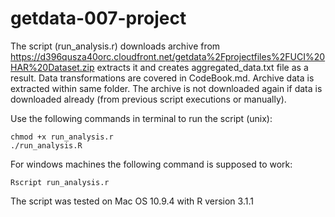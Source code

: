 getdata-007-project
===================

The script (run_analysis.r) downloads archive from 
https://d396qusza40orc.cloudfront.net/getdata%2Fprojectfiles%2FUCI%20HAR%20Dataset.zip
extracts it and creates aggregated_data.txt file as a result.
Data transformations are covered in CodeBook.md.
Archive data is extracted within same folder. The archive is not downloaded again if data is downloaded already
(from previous script executions or manually).

Use the following commands in terminal to run the script (unix):
```(bash)
chmod +x run_analysis.r
./run_analysis.R
```
For windows machines the following command is supposed to work:
```
Rscript run_analysis.r
```

The script was tested on Mac OS 10.9.4 with R version 3.1.1